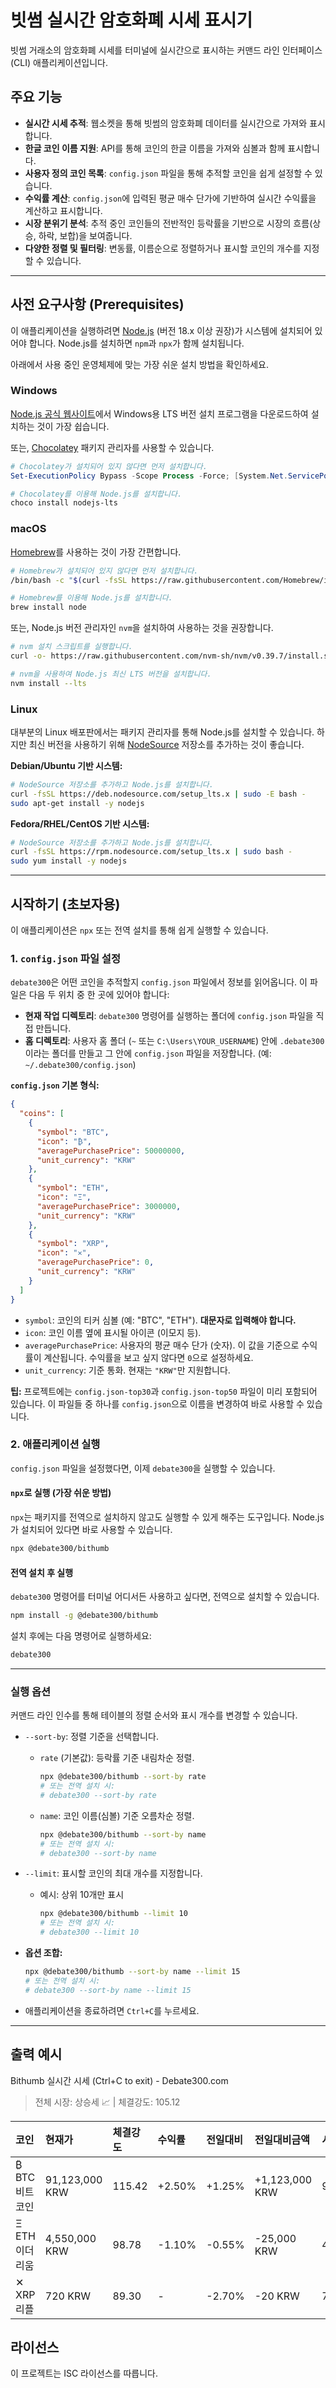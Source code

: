 # 빗썸 실시간 암호화폐 시세 표시기

빗썸 거래소의 암호화폐 시세를 터미널에 실시간으로 표시하는 커맨드 라인 인터페이스(CLI) 애플리케이션입니다.

## 주요 기능

-   **실시간 시세 추적**: 웹소켓을 통해 빗썸의 암호화폐 데이터를 실시간으로 가져와 표시합니다.
-   **한글 코인 이름 지원**: API를 통해 코인의 한글 이름을 가져와 심볼과 함께 표시합니다.
-   **사용자 정의 코인 목록**: `config.json` 파일을 통해 추적할 코인을 쉽게 설정할 수 있습니다.
-   **수익률 계산**: `config.json`에 입력된 평균 매수 단가에 기반하여 실시간 수익률을 계산하고 표시합니다.
-   **시장 분위기 분석**: 추적 중인 코인들의 전반적인 등락률을 기반으로 시장의 흐름(상승, 하락, 보합)을 보여줍니다.
-   **다양한 정렬 및 필터링**: 변동률, 이름순으로 정렬하거나 표시할 코인의 개수를 지정할 수 있습니다.

---

## 사전 요구사항 (Prerequisites)

이 애플리케이션을 실행하려면 [Node.js](https://nodejs.org/) (버전 18.x 이상 권장)가 시스템에 설치되어 있어야 합니다. Node.js를 설치하면 `npm`과 `npx`가 함께 설치됩니다.

아래에서 사용 중인 운영체제에 맞는 가장 쉬운 설치 방법을 확인하세요.

### Windows

[Node.js 공식 웹사이트](https://nodejs.org/ko/download)에서 Windows용 LTS 버전 설치 프로그램을 다운로드하여 설치하는 것이 가장 쉽습니다.

또는, [Chocolatey](https://chocolatey.org/) 패키지 관리자를 사용할 수 있습니다.

```powershell
# Chocolatey가 설치되어 있지 않다면 먼저 설치합니다.
Set-ExecutionPolicy Bypass -Scope Process -Force; [System.Net.ServicePointManager]::SecurityProtocol = [System.Net.ServicePointManager]::SecurityProtocol -bor 3072; iex ((New-Object System.Net.WebClient).DownloadString('https://community.chocolatey.org/install.ps1'))

# Chocolatey를 이용해 Node.js를 설치합니다.
choco install nodejs-lts
```

### macOS

[Homebrew](https://brew.sh/)를 사용하는 것이 가장 간편합니다.

```bash
# Homebrew가 설치되어 있지 않다면 먼저 설치합니다.
/bin/bash -c "$(curl -fsSL https://raw.githubusercontent.com/Homebrew/install/HEAD/install.sh)"

# Homebrew를 이용해 Node.js를 설치합니다.
brew install node
```

또는, Node.js 버전 관리자인 `nvm`을 설치하여 사용하는 것을 권장합니다.

```bash
# nvm 설치 스크립트를 실행합니다.
curl -o- https://raw.githubusercontent.com/nvm-sh/nvm/v0.39.7/install.sh | bash

# nvm을 사용하여 Node.js 최신 LTS 버전을 설치합니다.
nvm install --lts
```

### Linux

대부분의 Linux 배포판에서는 패키지 관리자를 통해 Node.js를 설치할 수 있습니다. 하지만 최신 버전을 사용하기 위해 [NodeSource](https://github.com/nodesource/distributions) 저장소를 추가하는 것이 좋습니다.

**Debian/Ubuntu 기반 시스템:**
```bash
# NodeSource 저장소를 추가하고 Node.js를 설치합니다.
curl -fsSL https://deb.nodesource.com/setup_lts.x | sudo -E bash -
sudo apt-get install -y nodejs
```

**Fedora/RHEL/CentOS 기반 시스템:**
```bash
# NodeSource 저장소를 추가하고 Node.js를 설치합니다.
curl -fsSL https://rpm.nodesource.com/setup_lts.x | sudo bash -
sudo yum install -y nodejs
```

---

## 시작하기 (초보자용)

이 애플리케이션은 `npx` 또는 전역 설치를 통해 쉽게 실행할 수 있습니다.

### 1. `config.json` 파일 설정

`debate300`은 어떤 코인을 추적할지 `config.json` 파일에서 정보를 읽어옵니다. 이 파일은 다음 두 위치 중 한 곳에 있어야 합니다:

*   **현재 작업 디렉토리**: `debate300` 명령어를 실행하는 폴더에 `config.json` 파일을 직접 만듭니다.
*   **홈 디렉토리**: 사용자 홈 폴더 (`~` 또는 `C:\Users\YOUR_USERNAME`) 안에 `.debate300`이라는 폴더를 만들고 그 안에 `config.json` 파일을 저장합니다. (예: `~/.debate300/config.json`)

**`config.json` 기본 형식:**

```json
{
  "coins": [
    {
      "symbol": "BTC",
      "icon": "₿",
      "averagePurchasePrice": 50000000,
      "unit_currency": "KRW"
    },
    {
      "symbol": "ETH",
      "icon": "Ξ",
      "averagePurchasePrice": 3000000,
      "unit_currency": "KRW"
    },
    {
      "symbol": "XRP",
      "icon": "✕",
      "averagePurchasePrice": 0,
      "unit_currency": "KRW"
    }
  ]
}
```
-   `symbol`: 코인의 티커 심볼 (예: "BTC", "ETH"). **대문자로 입력해야 합니다.**
-   `icon`: 코인 이름 옆에 표시될 아이콘 (이모지 등).
-   `averagePurchasePrice`: 사용자의 평균 매수 단가 (숫자). 이 값을 기준으로 수익률이 계산됩니다. 수익률을 보고 싶지 않다면 `0`으로 설정하세요.
-   `unit_currency`: 기준 통화. 현재는 `"KRW"`만 지원합니다.

**팁:** 프로젝트에는 `config.json-top30`과 `config.json-top50` 파일이 미리 포함되어 있습니다. 이 파일들 중 하나를 `config.json`으로 이름을 변경하여 바로 사용할 수 있습니다.

### 2. 애플리케이션 실행

`config.json` 파일을 설정했다면, 이제 `debate300`을 실행할 수 있습니다.

#### `npx`로 실행 (가장 쉬운 방법)

`npx`는 패키지를 전역으로 설치하지 않고도 실행할 수 있게 해주는 도구입니다. Node.js가 설치되어 있다면 바로 사용할 수 있습니다.

```bash
npx @debate300/bithumb
```

#### 전역 설치 후 실행

`debate300` 명령어를 터미널 어디서든 사용하고 싶다면, 전역으로 설치할 수 있습니다.

```bash
npm install -g @debate300/bithumb
```

설치 후에는 다음 명령어로 실행하세요:

```bash
debate300
```

---

### 실행 옵션

커맨드 라인 인수를 통해 테이블의 정렬 순서와 표시 개수를 변경할 수 있습니다.

-   `--sort-by`: 정렬 기준을 선택합니다.
    -   `rate` (기본값): 등락률 기준 내림차순 정렬.
        ```bash
        npx @debate300/bithumb --sort-by rate
        # 또는 전역 설치 시:
        # debate300 --sort-by rate
        ```
    -   `name`: 코인 이름(심볼) 기준 오름차순 정렬.
        ```bash
        npx @debate300/bithumb --sort-by name
        # 또는 전역 설치 시:
        # debate300 --sort-by name
        ```

-   `--limit`: 표시할 코인의 최대 개수를 지정합니다.
    -   예시: 상위 10개만 표시
        ```bash
        npx @debate300/bithumb --limit 10
        # 또는 전역 설치 시:
        # debate300 --limit 10
        ```

-   **옵션 조합:**
    ```bash
    npx @debate300/bithumb --sort-by name --limit 15
    # 또는 전역 설치 시:
    # debate300 --sort-by name --limit 15
    ```
-   애플리케이션을 종료하려면 `Ctrl+C`를 누르세요.

---

## 출력 예시

Bithumb 실시간 시세 (Ctrl+C to exit) - Debate300.com
> 전체 시장: 상승세 📈 | 체결강도: 105.12

| 코인 | 현재가 | 체결강도 | 수익률 | 전일대비 | 전일대비금액 | 시가 | 고가 | 저가 |
| :--- | :--- | :--- | :--- | :--- | :--- | :--- | :--- | :--- |
| ₿ BTC 비트코인 | 91,123,000 KRW | 115.42 | +2.50% | +1.25% | +1,123,000 KRW | 90,000,000 | 92,000,000 | 89,500,000 |
| Ξ ETH 이더리움 | 4,550,000 KRW | 98.78 | -1.10% | -0.55% | -25,000 KRW | 4,575,000 | 4,600,000 | 4,500,000 |
| ✕ XRP 리플 | 720 KRW | 89.30 | - | -2.70% | -20 KRW | 740 | 745 | 715 |

## 라이선스

이 프로젝트는 ISC 라이선스를 따릅니다.